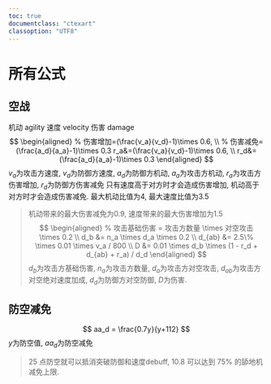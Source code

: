 ```yaml
---
toc: true
documentclass: "ctexart"
classoption: "UTF8"
---
```

# 所有公式
## 空战
机动 agility
速度 velocity
伤害 damage
$$
\begin{aligned}
% 伤害增加=(\frac{v_a}{v_d}-1)\times 0.6, \\
% 伤害减免=(\frac{a_d}{a_a}-1)\times 0.3
r_a&=(\frac{v_a}{v_d}-1)\times 0.6, \\
r_d&=(\frac{a_d}{a_a}-1)\times 0.3
\end{aligned}
$$
$v_a$为攻击方速度, $v_d$为防御方速度, $a_d$为防御方机动, $a_a$为攻击方机动, $r_a$为攻击方伤害增加, $r_d$为防御方伤害减免
只有速度高于对方时才会造成伤害增加, 机动高于对方时才会造成伤害减免.
最大机动比值为4, 最大速度比值为3.5
> 机动带来的最大伤害减免为0.9, 速度带来的最大伤害增加为1.5
$$
\begin{aligned}
% 攻击基础伤害 = 攻击方数量 \times 对空攻击 \times 0.2 \\
d_b &= n_a \times d_a \times 0.2 \\
d_{ab} &= 2.5\% \times 0.01 \times v_a / 800 \\
D &= 0.01 \times d_b \times (1 - r_d + d_{ab} + r_a) / d_d 
\end{aligned}
$$
$d_b$为攻击方基础伤害, $n_a$为攻击方数量, $d_a$为攻击方对空攻击, $d_{ab}$为攻击方对空绝对速度加成, $d_d$为防御方对空防御, $D$为伤害.
## 防空减免
$$
aa_d = \frac{0.7y}{y+112}
$$
$y$为防空值, $aa_d$为防空减免
> $25$ 点防空就可以抵消突破防御和速度debuff, $10.8$ 可以达到 $75\%$ 的舔地机减免上限.